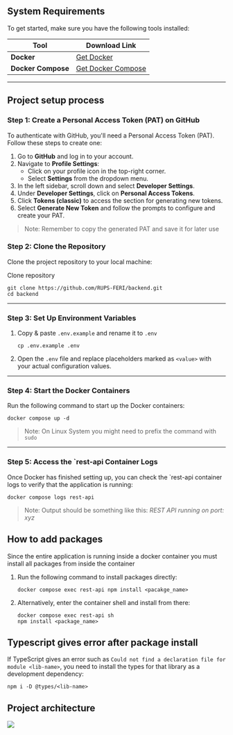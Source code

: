 ## System Requirements

To get started, make sure you have the following tools installed:

| Tool               | Download Link                                                  |
|--------------------|----------------------------------------------------------------|
| **Docker**         | [Get Docker](https://docs.docker.com/get-started/get-docker/)  |
| **Docker Compose** | [Get Docker Compose](https://docs.docker.com/compose/install/) |

---

## Project setup process

### Step 1: Create a Personal Access Token (PAT) on GitHub

To authenticate with GitHub, you'll need a Personal Access Token (PAT). Follow these steps to create one:

1) Go to **GitHub** and log in to your account.
2) Navigate to **Profile Settings**:
   - Click on your profile icon in the top-right corner.
   -  Select **Settings** from the dropdown menu.
3) In the left sidebar, scroll down and select **Developer Settings**.
4) Under **Developer Settings**, click on **Personal Access Tokens**.
5) Click **Tokens (classic)** to access the section for generating new tokens. 
6) Select **Generate New Token** and follow the prompts to configure and create your PAT.

> Note: Remember to copy the generated PAT and save it for later use

### Step 2: Clone the Repository

Clone the project repository to your local machine:

Clone repository
```
git clone https://github.com/RUPS-FERI/backend.git
cd backend
```

---

### Step 3: Set Up Environment Variables

1) Copy & paste `.env.example` and rename it to `.env`

    ```
    cp .env.example .env
    ```
   
2) Open the `.env` file and replace placeholders marked as `<value>` with your actual configuration values.

---

### Step 4: Start the Docker Containers

Run the following command to start up the Docker containers:

```
docker compose up -d
```

> Note: On Linux System you might need to prefix the command with `sudo`

---

### Step 5: Access the `rest-api Container Logs

Once Docker has finished setting up, you can check the `rest-api container logs to verify that the application is running:

````
docker compose logs rest-api
````

> Note: Output should be something like this: *REST API running on port: xyz*

## How to add packages

Since the entire application is running inside a docker container you must install all packages from inside the container

1) Run the following command to install packages directly:
    ````
    docker compose exec rest-api npm install <pacakge_name>
    ````
2) Alternatively, enter the container shell and install from there:
    ```` 
    docker compose exec rest-api sh
    npm install <package_name>
    ````

## Typescript gives error after package install
If TypeScript gives an error such as `Could not find a declaration file for module <lib-name>`, you need to install the types for that library as a development dependency:

```
npm i -D @types/<lib-name>
```

## Project architecture

[![](https://app.eraser.io/workspace/nN2BMoHWPFCd4n8nZSdp/preview?elements=KoZLXDZZ5JLkbWN_ETgD-w&type=embed)](https://app.eraser.io/workspace/nN2BMoHWPFCd4n8nZSdp?elements=KoZLXDZZ5JLkbWN_ETgD-w)

